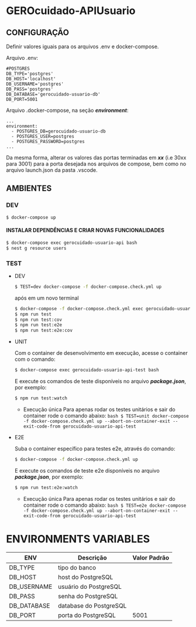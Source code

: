 # GEROcuidado-APIUsuario

## CONFIGURAÇÃO

Definir valores iguais para os arquivos .env e docker-compose.

Arquivo .env:

    #POSTGRES
    DB_TYPE='postgres'
    DB_HOST='localhost'
    DB_USERNAME='postgres'
    DB_PASS='postgres'
    DB_DATABASE='gerocuidado-usuario-db'
    DB_PORT=5001

Arquivo .docker-compose, na seção **_environment_**:

    ...
    environment:
      - POSTGRES_DB=gerocuidado-usuario-db
      - POSTGRES_USER=postgres
      - POSTGRES_PASSWORD=postgres
    ...

Da mesma forma, alterar os valores das portas terminadas em **_xx_** (i.e 30xx para 3001) para a porta desejada nos arquivos de compose, bem como no arquivo launch.json da pasta .vscode.

## AMBIENTES

### DEV

    $ docker-compose up

#### INSTALAR DEPENDÊNCIAS E CRIAR NOVAS FUNCIONALIDADES

```bash
$ docker-compose exec gerocuidado-usuario-api bash
$ nest g resource users
```

### TEST

- DEV

  ```bash
  $ TEST=dev docker-compose -f docker-compose.check.yml up
  ```

  após em um novo terminal

  ```bash
  $ docker-compose -f docker-compose.check.yml exec gerocuidado-usuario-api-test bash
  $ npm run test
  $ npm run test:cov
  $ npm run test:e2e
  $ npm run test:e2e:cov
  ```

- UNIT

  Com o container de desenvolvimento em execução, acesse o container com o comando:

  ```bash
  $ docker-compose exec gerocuidado-usuario-api-test bash
  ```

  E execute os comandos de teste disponíveis no arquivo **_package.json_**, por exemplo:

  ```bash
  $ npm run test:watch
  ```

  - Execução única
    Para apenas rodar os testes unitários e sair do container rode o comando abaixo:
    `bash $ TEST=unit docker-compose -f docker-compose.check.yml up --abort-on-container-exit --exit-code-from gerocuidado-usuario-api-test `

- E2E

  Suba o container específico para testes e2e, através do comando:

  ```bash
  $ docker-compose -f docker-compose.check.yml up
  ```

  E execute os comandos de teste e2e disponíveis no arquivo **_package.json_**, por exemplo:

  ```bash
  $ npm run test:e2e:watch
  ```

  - Execução única
    Para apenas rodar os testes unitários e sair do container rode o comando abaixo:
    `bash $ TEST=e2e docker-compose -f docker-compose.check.yml up --abort-on-container-exit --exit-code-from gerocuidado-usuario-api-test `

# ENVIRONMENTS VARIABLES

| ENV         | Descrição              | Valor Padrão |
| ----------- | ---------------------- | ------------ |
| DB_TYPE     | tipo do banco          |              |
| DB_HOST     | host do PostgreSQL     |              |
| DB_USERNAME | usuário do PostgreSQL  |              |
| DB_PASS     | senha do PostgreSQL    |              |
| DB_DATABASE | database do PostgreSQL |              |
| DB_PORT     | porta do PostgreSQL    | 5001         |
